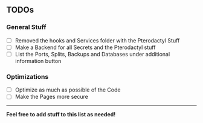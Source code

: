 ## TODOs

### General Stuff

- [ ] Removed the hooks and Services folder with the Pterodactyl Stuff
- [ ] Make a Backend for all Secrets and the Pterodactyl stuff
- [ ] List the Ports, Splits, Backups and Databases under additional information button

### Optimizations

- [ ] Optimize as much as possible of the Code
- [ ] Make the Pages more secure

---

**Feel free to add stuff to this list as needed!**
